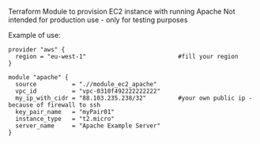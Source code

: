 Terraform Module to provision EC2 instance with running Apache
Not intended for production use - only for testing purposes

Example of use:

```hcl
provider "aws" {
  region = "eu-west-1"                          #fill your region
}

module "apache" {
  source          = ".//module_ec2_apache"
  vpc_id          = "vpc-0310f492222222222"
  my_ip_with_cidr = "88.103.235.238/32"         #your own public ip - because of firewall to ssh
  key_pair_name   = "myPair01"
  instance_type   = "t2.micro"
  server_name     = "Apache Example Server"
}
```